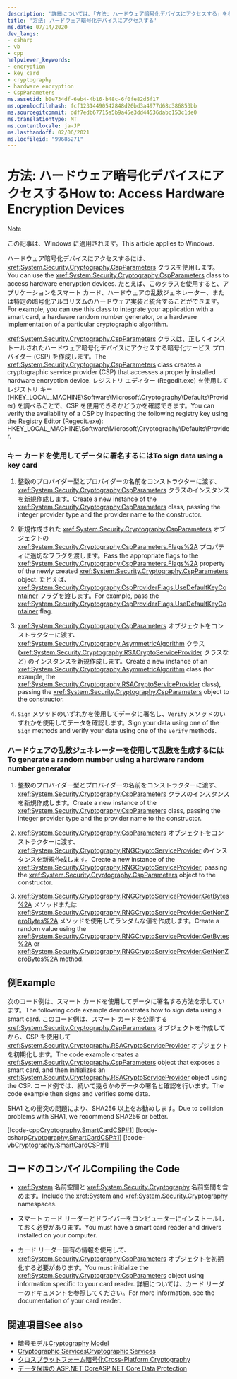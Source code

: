 ```yaml
---
description: '詳細については、「方法: ハードウェア暗号化デバイスにアクセスする」を参照してください。'
title: '方法: ハードウェア暗号化デバイスにアクセスする'
ms.date: 07/14/2020
dev_langs:
- csharp
- vb
- cpp
helpviewer_keywords:
- encryption
- key card
- cryptography
- hardware encryption
- CspParameters
ms.assetid: b0e734df-6eb4-4b16-b48c-6f0fe82d5f17
ms.openlocfilehash: fcf12314490542848d20bd3a4977d68c386853bb
ms.sourcegitcommit: ddf7edb67715a5b9a45e3dd44536dabc153c1de0
ms.translationtype: MT
ms.contentlocale: ja-JP
ms.lasthandoff: 02/06/2021
ms.locfileid: "99685271"
---
```

# <a name="how-to-access-hardware-encryption-devices"></a><span data-ttu-id="e515f-103">方法: ハードウェア暗号化デバイスにアクセスする</span><span class="sxs-lookup"><span data-stu-id="e515f-103">How to: Access Hardware Encryption Devices</span></span>

> [!NOTE]
> <span data-ttu-id="e515f-104">この記事は、Windows に適用されます。</span><span class="sxs-lookup"><span data-stu-id="e515f-104">This article applies to Windows.</span></span>

<span data-ttu-id="e515f-105">ハードウェア暗号化デバイスにアクセスするには、<xref:System.Security.Cryptography.CspParameters> クラスを使用します。</span><span class="sxs-lookup"><span data-stu-id="e515f-105">You can use the <xref:System.Security.Cryptography.CspParameters> class to access hardware encryption devices.</span></span> <span data-ttu-id="e515f-106">たとえば、このクラスを使用すると、アプリケーションをスマート カード、ハードウェアの乱数ジェネレーター、または特定の暗号化アルゴリズムのハードウェア実装と統合することができます。</span><span class="sxs-lookup"><span data-stu-id="e515f-106">For example, you can use this class to integrate your application with a smart card, a hardware random number generator, or a hardware implementation of a particular cryptographic algorithm.</span></span>  

<span data-ttu-id="e515f-107"><xref:System.Security.Cryptography.CspParameters> クラスは、正しくインストールされたハードウェア暗号化デバイスにアクセスする暗号化サービス プロバイダー (CSP) を作成します。</span><span class="sxs-lookup"><span data-stu-id="e515f-107">The <xref:System.Security.Cryptography.CspParameters> class creates a cryptographic service provider (CSP) that accesses a properly installed hardware encryption device.</span></span>  <span data-ttu-id="e515f-108">レジストリ エディター (Regedit.exe)  を使用してレジストリ キー (HKEY_LOCAL_MACHINE\Software\Microsoft\Cryptography\Defaults\Provider) を調べることで、CSP を使用できるかどうかを確認できます。</span><span class="sxs-lookup"><span data-stu-id="e515f-108">You can verify the availability of a CSP by inspecting the following registry key using the Registry Editor (Regedit.exe):  HKEY_LOCAL_MACHINE\Software\Microsoft\Cryptography\Defaults\Provider.</span></span>  
  
### <a name="to-sign-data-using-a-key-card"></a><span data-ttu-id="e515f-109">キー カードを使用してデータに署名するには</span><span class="sxs-lookup"><span data-stu-id="e515f-109">To sign data using a key card</span></span>  
  
1. <span data-ttu-id="e515f-110">整数のプロバイダー型とプロバイダーの名前をコンストラクターに渡す、<xref:System.Security.Cryptography.CspParameters> クラスのインスタンスを新規作成します。</span><span class="sxs-lookup"><span data-stu-id="e515f-110">Create a new instance of the <xref:System.Security.Cryptography.CspParameters> class, passing the integer provider type and the provider name to the constructor.</span></span>  
  
2. <span data-ttu-id="e515f-111">新規作成された <xref:System.Security.Cryptography.CspParameters> オブジェクトの <xref:System.Security.Cryptography.CspParameters.Flags%2A> プロパティに適切なフラグを渡します。</span><span class="sxs-lookup"><span data-stu-id="e515f-111">Pass the appropriate flags to the <xref:System.Security.Cryptography.CspParameters.Flags%2A> property of the newly created <xref:System.Security.Cryptography.CspParameters> object.</span></span>  <span data-ttu-id="e515f-112">たとえば、<xref:System.Security.Cryptography.CspProviderFlags.UseDefaultKeyContainer> フラグを渡します。</span><span class="sxs-lookup"><span data-stu-id="e515f-112">For example, pass the <xref:System.Security.Cryptography.CspProviderFlags.UseDefaultKeyContainer> flag.</span></span>  
  
3. <span data-ttu-id="e515f-113"><xref:System.Security.Cryptography.CspParameters> オブジェクトをコンストラクターに渡す、<xref:System.Security.Cryptography.AsymmetricAlgorithm> クラス (<xref:System.Security.Cryptography.RSACryptoServiceProvider> クラスなど) のインスタンスを新規作成します。</span><span class="sxs-lookup"><span data-stu-id="e515f-113">Create a new instance of an <xref:System.Security.Cryptography.AsymmetricAlgorithm> class (for example, the <xref:System.Security.Cryptography.RSACryptoServiceProvider> class), passing the <xref:System.Security.Cryptography.CspParameters> object to the constructor.</span></span>  
  
4. <span data-ttu-id="e515f-114">`Sign` メソッドのいずれかを使用してデータに署名し、`Verify` メソッドのいずれかを使用してデータを確認します。</span><span class="sxs-lookup"><span data-stu-id="e515f-114">Sign your data using one of the `Sign` methods and verify your data using one of the `Verify` methods.</span></span>  
  
### <a name="to-generate-a-random-number-using-a-hardware-random-number-generator"></a><span data-ttu-id="e515f-115">ハードウェアの乱数ジェネレーターを使用して乱数を生成するには</span><span class="sxs-lookup"><span data-stu-id="e515f-115">To generate a random number using a hardware random number generator</span></span>  
  
1. <span data-ttu-id="e515f-116">整数のプロバイダー型とプロバイダーの名前をコンストラクターに渡す、<xref:System.Security.Cryptography.CspParameters> クラスのインスタンスを新規作成します。</span><span class="sxs-lookup"><span data-stu-id="e515f-116">Create a new instance of the <xref:System.Security.Cryptography.CspParameters> class, passing the integer provider type and the provider name to the constructor.</span></span>  
  
2. <span data-ttu-id="e515f-117"><xref:System.Security.Cryptography.CspParameters> オブジェクトをコンストラクターに渡す、<xref:System.Security.Cryptography.RNGCryptoServiceProvider> のインスタンスを新規作成します。</span><span class="sxs-lookup"><span data-stu-id="e515f-117">Create a new instance of the <xref:System.Security.Cryptography.RNGCryptoServiceProvider>, passing the <xref:System.Security.Cryptography.CspParameters> object to the constructor.</span></span>  
  
3. <span data-ttu-id="e515f-118"><xref:System.Security.Cryptography.RNGCryptoServiceProvider.GetBytes%2A> メソッドまたは <xref:System.Security.Cryptography.RNGCryptoServiceProvider.GetNonZeroBytes%2A> メソッドを使用してランダムな値を作成します。</span><span class="sxs-lookup"><span data-stu-id="e515f-118">Create a random value using the <xref:System.Security.Cryptography.RNGCryptoServiceProvider.GetBytes%2A> or <xref:System.Security.Cryptography.RNGCryptoServiceProvider.GetNonZeroBytes%2A> method.</span></span>  
  
## <a name="example"></a><span data-ttu-id="e515f-119">例</span><span class="sxs-lookup"><span data-stu-id="e515f-119">Example</span></span>

<span data-ttu-id="e515f-120">次のコード例は、スマート カードを使用してデータに署名する方法を示しています。</span><span class="sxs-lookup"><span data-stu-id="e515f-120">The following code example demonstrates how to sign data using a smart card.</span></span>  <span data-ttu-id="e515f-121">このコード例は、スマート カードを公開する <xref:System.Security.Cryptography.CspParameters> オブジェクトを作成してから、CSP を使用して <xref:System.Security.Cryptography.RSACryptoServiceProvider> オブジェクトを初期化します。</span><span class="sxs-lookup"><span data-stu-id="e515f-121">The code example creates a <xref:System.Security.Cryptography.CspParameters> object that exposes a smart card, and then initializes an <xref:System.Security.Cryptography.RSACryptoServiceProvider> object using the CSP.</span></span>  <span data-ttu-id="e515f-122">コード例では、続いて幾らかのデータの署名と確認を行います。</span><span class="sxs-lookup"><span data-stu-id="e515f-122">The code example then signs and verifies some data.</span></span>  

<span data-ttu-id="e515f-123">SHA1 との衝突の問題により、SHA256 以上をお勧めします。</span><span class="sxs-lookup"><span data-stu-id="e515f-123">Due to collision problems with SHA1, we recommend SHA256 or better.</span></span>
  
[!code-cpp[Cryptography.SmartCardCSP#1](../../../samples/snippets/cpp/VS_Snippets_CLR/Cryptography.SmartCardCSP/CPP/Cryptography.SmartCardCSP.cpp#1)]
[!code-csharp[Cryptography.SmartCardCSP#1](../../../samples/snippets/csharp/VS_Snippets_CLR/Cryptography.SmartCardCSP/CS/example.cs#1)]
[!code-vb[Cryptography.SmartCardCSP#1](../../../samples/snippets/visualbasic/VS_Snippets_CLR/Cryptography.SmartCardCSP/VB/example.vb#1)]  
  
## <a name="compiling-the-code"></a><span data-ttu-id="e515f-124">コードのコンパイル</span><span class="sxs-lookup"><span data-stu-id="e515f-124">Compiling the Code</span></span>  
  
- <span data-ttu-id="e515f-125"><xref:System> 名前空間と <xref:System.Security.Cryptography> 名前空間を含めます。</span><span class="sxs-lookup"><span data-stu-id="e515f-125">Include the <xref:System> and <xref:System.Security.Cryptography> namespaces.</span></span>  
  
- <span data-ttu-id="e515f-126">スマート カード リーダーとドライバーをコンピューターにインストールしておく必要があります。</span><span class="sxs-lookup"><span data-stu-id="e515f-126">You must have a smart card reader and drivers installed on your computer.</span></span>  
  
- <span data-ttu-id="e515f-127">カード リーダー固有の情報を使用して、<xref:System.Security.Cryptography.CspParameters> オブジェクトを初期化する必要があります。</span><span class="sxs-lookup"><span data-stu-id="e515f-127">You must initialize the <xref:System.Security.Cryptography.CspParameters> object using information specific to your card reader.</span></span>  <span data-ttu-id="e515f-128">詳細については、カード リーダーのドキュメントを参照してください。</span><span class="sxs-lookup"><span data-stu-id="e515f-128">For more information, see the documentation of your card reader.</span></span>

## <a name="see-also"></a><span data-ttu-id="e515f-129">関連項目</span><span class="sxs-lookup"><span data-stu-id="e515f-129">See also</span></span>

- [<span data-ttu-id="e515f-130">暗号モデル</span><span class="sxs-lookup"><span data-stu-id="e515f-130">Cryptography Model</span></span>](cryptography-model.md)
- [<span data-ttu-id="e515f-131">Cryptographic Services</span><span class="sxs-lookup"><span data-stu-id="e515f-131">Cryptographic Services</span></span>](cryptographic-services.md)
- [<span data-ttu-id="e515f-132">クロスプラットフォーム暗号化</span><span class="sxs-lookup"><span data-stu-id="e515f-132">Cross-Platform Cryptography</span></span>](cross-platform-cryptography.md)
- [<span data-ttu-id="e515f-133">データ保護の ASP.NET Core</span><span class="sxs-lookup"><span data-stu-id="e515f-133">ASP.NET Core Data Protection</span></span>](/aspnet/core/security/data-protection/introduction)
